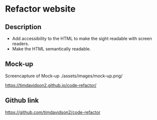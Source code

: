 # Refactor website

## Description

- Add accessibility to the HTML to make the sight readable with screen readers.
- Make the HTML semantically readable.

## Mock-up
Screencapture of Mock-up  ./assets/images/mock-up.png/


https://timdavidson2.github.io/code-refactor/

## Github link

https://github.com/timdavidson2/code-refactor
